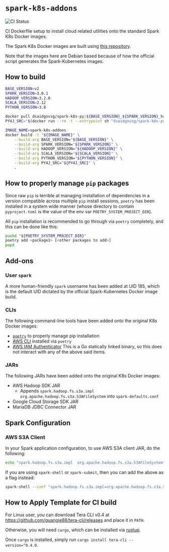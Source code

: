 # `spark-k8s-addons`

![CI Status](https://img.shields.io/github/workflow/status/dsaidgovsg/spark-k8s-addons/CI/master?label=CI&logo=github&style=for-the-badge)

CI Dockerfile setup to install cloud related utilities onto the standard Spark
K8s Docker images.

The Spark K8s Docker images are built using
[this repository](https://github.com/dsaidgovsg/spark-k8s).

Note that the images here are Debian based because of how the official script
generates the Spark-Kubernetes images.

## How to build

```bash
BASE_VERSION=v2
SPARK_VERSION=3.0.1
HADOOP_VERSION=3.2.0
SCALA_VERSION=2.12
PYTHON_VERSION=3.8

docker pull dsaidgovsg/spark-k8s-py:${BASE_VERSION}_${SPARK_VERSION}_hadoop-${HADOOP_VERSION}_scala-${SCALA_VERSION}
PY4J_SRC="$(docker run --rm -t --entrypoint sh "dsaidgovsg/spark-k8s-py:${BASE_VERSION}_${SPARK_VERSION}_hadoop-${HADOOP_VERSION}_scala-${SCALA_VERSION}" -c 'ls --color=never ${SPARK_HOME}/python/lib/py4j-*.zip' | tr -d "\r\n")"

IMAGE_NAME=spark-k8s-addons
docker build -t "${IMAGE_NAME}" \
    --build-arg BASE_VERSION="${BASE_VERSION}" \
    --build-arg SPARK_VERSION="${SPARK_VERSION}" \
    --build-arg HADOOP_VERSION="${HADOOP_VERSION}" \
    --build-arg SCALA_VERSION="${SCALA_VERSION}" \
    --build-arg PYTHON_VERSION="${PYTHON_VERSION}" \
    --build-arg PY4J_SRC="${PY4J_SRC}" \
    .
```

## How to properly manage `pip` packages

Since raw `pip` is terrible at managing installation of dependencies in a
version compatible across multiple `pip` install sessions, `poetry` has been
installed in a system wide manner (whose directory to contain `pyproject.toml`
is the value of the env var `POETRY_SYSTEM_PROJECT_DIR`).

All `pip` installation is recommended to go through via `poetry` completely, and
this can be done like this:

```bash
pushd "${POETRY_SYSTEM_PROJECT_DIR}"
poetry add <package1> [<other packages to add>]
popd
```

## Add-ons

### User `spark`

A more human-friendly `spark` username has been added at UID 185, which is the
default UID dictated by the official Spark-Kubernetes Docker image build.

### CLIs

The following command-line tools have been added onto the original K8s Docker
images:

- [`poetry`](https://python-poetry.org/) to properly manage pip installation
- [AWS CLI](https://aws.amazon.com/cli/) installed via `poetry`
- [AWS IAM Authenticator](https://github.com/kubernetes-sigs/aws-iam-authenticator)
  This is a Go statically linked binary, so this does not interact with any of
  the above said items.

### JARs

The following JARs have been added onto the original K8s Docker images:

- AWS Hadoop SDK JAR
  - Appends `spark.hadoop.fs.s3a.impl org.apache.hadoop.fs.s3a.S3AFileSystem`
    into `spark-defaults.conf`
- Google Cloud Storage SDK JAR
- MariaDB JDBC Connector JAR

## Spark Configuration

### AWS S3A Client

In your Spark application configuration, to use AWS S3A client JAR, do the
following:

```bash
echo "spark.hadoop.fs.s3a.impl  org.apache.hadoop.fs.s3a.S3AFileSystem" >> ${SPARK_HOME}/conf/spark-defaults.conf; \
```

If you are using `spark-shell` or `spark-submit`, then you can add the above as
a flag instead:

```bash
spark-shell --conf "spark.hadoop.fs.s3a.impl=org.apache.hadoop.fs.s3a.S3AFileSystem"
```

## How to Apply Template for CI build

For Linux user, you can download Tera CLI v0.4 at
<https://github.com/guangie88/tera-cli/releases> and place it in `PATH`.

Otherwise, you will need `cargo`, which can be installed via
[rustup](https://rustup.rs/).

Once `cargo` is installed, simply run `cargo install tera-cli --version=^0.4.0`.
